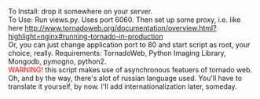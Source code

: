 To Install: drop it somewhere on your server.<br>
To Use: Run views.py. Uses port 6060. Then set up some proxy, i.e. like here http://www.tornadoweb.org/documentation/overview.html?highlight=nginx#running-tornado-in-production<br>
Or, you can just change application port to 80 and start script as root, your choice, really.
Requirements: TornadoWeb, Python Imaging Library, Mongodb, pymogno, python2.<br>
<font color="red">WARNING!</font> this script makes use of asynchronous featuers of tornado web.<br>
Oh, and by the way, there's alot of russian language used. You'll have to translate it yourself, by now. I'll add internationalization later, someday.
